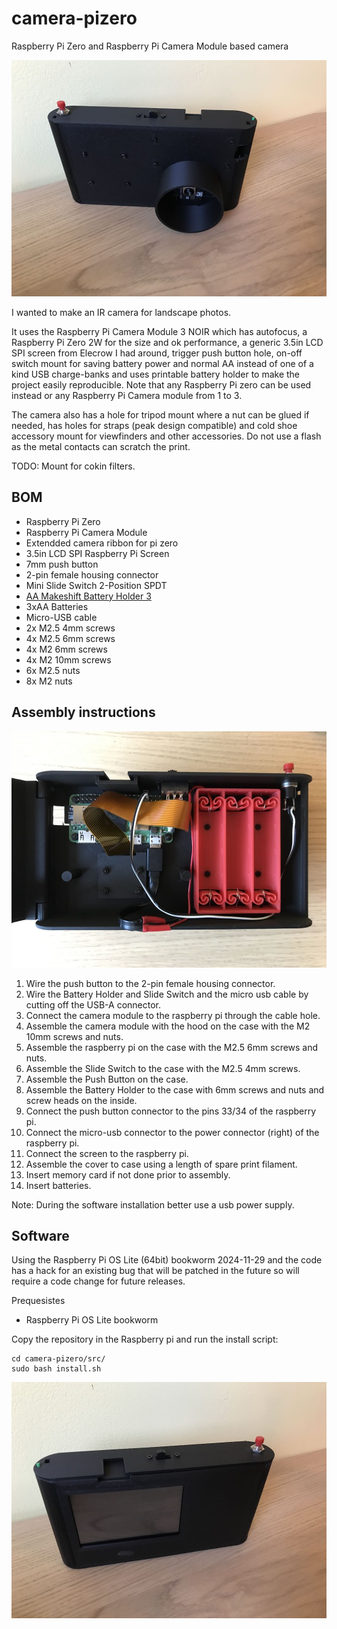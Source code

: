 # camera-pizero
Raspberry Pi Zero and Raspberry Pi Camera Module based camera

![Camera](media/front.jpeg)

I wanted to make an IR camera for landscape photos.

It uses the Raspberry Pi Camera Module 3 NOIR which has autofocus, a Raspberry Pi Zero 2W for the size and ok performance, a generic 3.5in LCD SPI screen from Elecrow I had around, trigger push button hole, on-off switch mount for saving battery power and normal AA instead of one of a kind USB charge-banks and uses printable battery holder to make the project easily reproducible. Note that any Raspberry Pi zero can be used instead or any Raspberry Pi Camera module from 1 to 3.

The camera also has a hole for tripod mount where a nut can be glued if needed, has holes for straps (peak design compatible) and cold shoe accessory mount for viewfinders and other accessories. Do not use a flash as the metal contacts can scratch the print.

TODO: Mount for cokin filters.

## BOM
* Raspberry Pi Zero
* Raspberry Pi Camera Module
* Extendded camera ribbon for pi zero
* 3.5in LCD SPI Raspberry Pi Screen
* 7mm push button
* 2-pin female housing connector
* Mini Slide Switch 2-Position SPDT
* [AA Makeshift Battery Holder 3](https://makerworld.com/en/models/452852-aa-makeshift-battery-holder-1-2-3-4-6-8-10-12#profileId-360121)
* 3xAA Batteries
* Micro-USB cable
* 2x M2.5 4mm screws
* 4x M2.5 6mm screws
* 4x M2 6mm screws
* 4x M2 10mm screws
* 6x M2.5 nuts
* 8x M2 nuts

## Assembly instructions

![Assembly](media/wiring.jpeg)

1. Wire the push button to the 2-pin female housing connector.
2. Wire the Battery Holder and Slide Switch and the micro usb cable by cutting off the USB-A connector.
3. Connect the camera module to the raspberry pi through the cable hole.
4. Assemble the camera module with the hood on the case with the M2 10mm screws and nuts.
5. Assemble the raspberry pi on the case with the  M2.5 6mm screws and nuts.
6. Assemble the Slide Switch to the case with the M2.5 4mm screws.
7. Assemble the Push Button on the case.
8. Assemble the Battery Holder to the case with 6mm screws and nuts and screw heads on the inside.
9. Connect the push button connector to the pins 33/34 of the raspberry pi.
10. Connect the micro-usb connector to the power connector (right) of the raspberry pi.
11. Connect the screen to the raspberry pi.
12. Assemble the cover to case using a length of spare print filament.
13. Insert memory card if not done prior to assembly.
14. Insert batteries.

Note: During the software installation better use a usb power supply.


## Software
Using the Raspberry Pi OS Lite (64bit) bookworm 2024-11-29 and the code has a hack for an existing bug that will be patched in the future so  will require a code change for future releases.

Prequesistes
* Raspberry Pi OS Lite bookworm

Copy the repository in the Raspberry pi and run the install script:
```
cd camera-pizero/src/
sudo bash install.sh
```

![Assembled](media/back.jpeg)